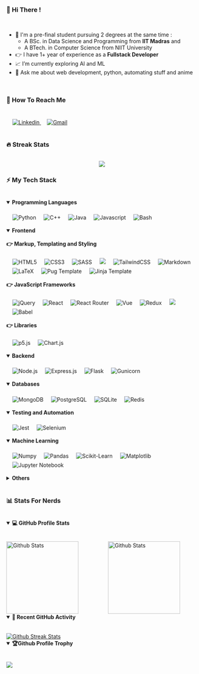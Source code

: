 ### 👋 Hi There !

<br>

- 📗 I'm a pre-final student pursuing 2 degrees at the same time :
  - A BSc. in Data Science and Programming from **IIT Madras** and
  - A BTech. in Computer Science from NIIT University
- 👉 I have 1+ year of experience as a **Fullstack Developer**
- 📈 I’m currently exploring AI and ML 
- 💬 Ask me about web development, python, automating stuff and anime

<br>

### 📲 How To Reach Me

<br>

<a href="www.linkedin.com/in/s-vishvam">
    <img style="margin: 0.4rem 0rem 0rem 1rem;"
    src="https://img.shields.io/badge/linkedin-%230077B5.svg?style=for-the-badge&logo=linkedin&logoColor=white" 
    alt="Linkedin">
</a>
<a href="mailto:s.vishvam1025@gmail.com">
    <img style="margin: 0.4rem 0rem 0rem 1rem;"
    src="https://img.shields.io/badge/Gmail-D14836?style=for-the-badge&logo=gmail&logoColor=white" 
    alt="Gmail">
</a>

<br>
<br>

### 🔥 Streak Stats

<br>

<div align="center">
  <a href="https://github-readme-streak-stats.herokuapp.com?user=Vishvam10&border_radius=8&date_format=j%20M%5B%20Y%5D&currStreakLabel=0969da&fire=064b9f&ring=0969da">
    <img align="center" src="https://github-readme-streak-stats.herokuapp.com?user=Vishvam10&border_radius=8&date_format=j%20M%5B%20Y%5D&currStreakLabel=0969da&fire=064b9f&ring=0969da">
  </a>
</div>

### ⚡ My Tech Stack 

<br>

<details open>
    <summary><b>Programming Languages</b></summary>
    <div>
        <br>
        <img style="margin: 0.4rem 0rem 0rem 1rem;"
        src="https://img.shields.io/badge/python-3670A0?style=for-the-badge&logo=python&logoColor=ffdd54" 
        alt="Python">
        <img style="margin: 0.4rem 0rem 0rem 1rem;"
        src="https://img.shields.io/badge/c++-%2300599C.svg?style=for-the-badge&logo=c%2B%2B&logoColor=white" 
        alt="C++">
        <img style="margin: 0.4rem 0rem 0rem 1rem;"
        src="https://img.shields.io/badge/java-%23ED8B00.svg?style=for-the-badge&logo=java&logoColor=white" 
        alt="Java">
        <img style="margin: 0.4rem 0rem 0rem 1rem;"
        src="https://img.shields.io/badge/javascript-%23323330.svg?style=for-the-badge&logo=javascript&logoColor=%23F7DF1E" 
        alt="Javascript">
        <img style="margin: 0.4rem 0rem 0rem 1rem;"
        src="https://img.shields.io/badge/shell_script-%23121011.svg?style=for-the-badge&logo=gnu-bash&logoColor=white" 
        alt="Bash">
    </div>
    <br>
</details>

<details open>
    <summary><b>Frontend</b></summary>
    <br>
    <b>👉 Markup, Templating and Styling</b>
    <div>
        <br>
        <img style="margin: 0.4rem 0rem 0rem 1rem;"
        src="https://img.shields.io/badge/HTML5-E34F26?style=for-the-badge&logo=html5&logoColor=white" 
        alt="HTML5">
        <img style="margin: 0.4rem 0rem 0rem 1rem;"
        src="https://img.shields.io/badge/CSS3-1572B6?style=for-the-badge&logo=css3&logoColor=white" 
        alt="CSS3">
        <img style="margin: 0.4rem 0rem 0rem 1rem;"
        src="https://img.shields.io/badge/SASS-hotpink.svg?style=for-the-badge&logo=SASS&logoColor=white" 
        alt="SASS">
        <img style="margin: 0.4rem 0rem 0rem 1rem;"
        src="https://img.shields.io/badge/bootstrap-%23563D7C.svg?style=for-the-badge&logo=bootstrap&logoColor=white">
        <img style="margin: 0.4rem 0rem 0rem 1rem;"
        src="https://img.shields.io/badge/tailwindcss-%2338B2AC.svg?style=for-the-badge&logo=tailwind-css&logoColor=white" 
        alt="TailwindCSS">
        <img style="margin: 0.4rem 0rem 0rem 1rem;"
        src="https://img.shields.io/badge/Markdown-000000?style=for-the-badge&logo=markdown&logoColor=white" 
        alt="Markdown">
        <img style="margin: 0.4rem 0rem 0rem 1rem;"
        src="https://img.shields.io/badge/latex-%23008080.svg?style=for-the-badge&logo=latex&logoColor=white" 
        alt="LaTeX">
        <img style="margin: 0.4rem 0rem 0rem 1rem;"
        src="https://img.shields.io/badge/Pug-FFF?style=for-the-badge&logo=pug&logoColor=A86454" 
        alt="Pug Template">
        <img style="margin: 0.4rem 0rem 0rem 1rem;"
        src="https://img.shields.io/badge/jinja-white.svg?style=for-the-badge&logo=jinja&logoColor=black" 
        alt="Jinja Template">
    </div>
    <br>
    <b>👉 JavaScript Frameworks</b>
    <div>        
        <br>
        <img style="margin: 0.4rem 0rem 0rem 1rem;"
        src="https://img.shields.io/badge/jquery-%230769AD.svg?style=for-the-badge&logo=jquery&logoColor=white" 
        alt="jQuery">
        <img style="margin: 0.4rem 0rem 0rem 1rem;"
        src="https://img.shields.io/badge/React-20232A?style=for-the-badge&logo=react&logoColor=61DAFB" 
        alt="React">
        <img style="margin: 0.4rem 0rem 0rem 1rem;"
        src="https://img.shields.io/badge/React_Router-CA4245?style=for-the-badge&logo=react-router&logoColor=white" 
        alt="React Router">
        <img style="margin: 0.4rem 0rem 0rem 1rem;"
        src="https://img.shields.io/badge/Vue.js-35495E?style=for-the-badge&logo=vuedotjs&logoColor=4FC08D" 
        alt="Vue">
        <img style="margin: 0.4rem 0rem 0rem 1rem;"
        src="https://img.shields.io/badge/Redux-593D88?style=for-the-badge&logo=redux&logoColor=white" 
        alt="Redux">
        <img style="margin: 0.4rem 0rem 0rem 1rem;"
        src="https://img.shields.io/badge/Socket.io-black?style=for-the-badge&logo=socket.io&badgeColor=010101">
        <img style="margin: 0.4rem 0rem 0rem 1rem;"
        src="https://img.shields.io/badge/Babel-F9DC3e?style=for-the-badge&logo=babel&logoColor=black" 
        alt="Babel">
    </div>
    <br>
    <b>👉 Libraries</b>
    <div>  
        <br>      
        <img style="margin: 0.4rem 0rem 0rem 1rem;"
        src="https://img.shields.io/badge/p5%20js-ED225D?style=for-the-badge&logo=p5dotjs&logoColor=white" 
        alt="p5.js">
        <img style="margin: 0.4rem 0rem 0rem 1rem;"
        src="https://img.shields.io/badge/chart.js-F5788D.svg?style=for-the-badge&logo=chart.js&logoColor=white" 
        alt="Chart.js">
    </div>
    <br>
</details>

<details open>
    <summary><b>Backend</b></summary>
    <div>
        <br>
        <img style="margin: 0.4rem 0rem 0rem 1rem;"
        src="https://img.shields.io/badge/node.js-6DA55F?style=for-the-badge&logo=node.js&logoColor=white" 
        alt="Node.js">
        <img style="margin: 0.4rem 0rem 0rem 1rem;"
        src="https://img.shields.io/badge/express.js-%23404d59.svg?style=for-the-badge&logo=express&logoColor=%2361DAFB" 
        alt="Express.js">
        <img style="margin: 0.4rem 0rem 0rem 1rem;"
        src="https://img.shields.io/badge/flask-%23000.svg?style=for-the-badge&logo=flask&logoColor=white" 
        alt="Flask">
        <img style="margin: 0.4rem 0rem 0rem 1rem;"
        src="https://img.shields.io/badge/gunicorn-%298729.svg?style=for-the-badge&logo=gunicorn&logoColor=white" 
        alt="Gunicorn">
    </div>
    <br>
</details>
    
<details open>
    <summary><b>Databases</b></summary>
    <div>
        <br>
        <img style="margin: 0.4rem 0rem 0rem 1rem;"
        src="https://img.shields.io/badge/MongoDB-%234ea94b.svg?style=for-the-badge&logo=mongodb&logoColor=white" 
        alt="MongoDB">
        <img style="margin: 0.4rem 0rem 0rem 1rem;"
        src="https://img.shields.io/badge/postgres-%23316192.svg?style=for-the-badge&logo=postgresql&logoColor=white" 
        alt="PostgreSQL">
        <img style="margin: 0.4rem 0rem 0rem 1rem;"
        src="https://img.shields.io/badge/sqlite-%2307405e.svg?style=for-the-badge&logo=sqlite&logoColor=white" 
        alt="SQLite">
        <img style="margin: 0.4rem 0rem 0rem 1rem;"
        src="https://img.shields.io/badge/redis-%23DD0031.svg?style=for-the-badge&logo=redis&logoColor=white" 
        alt="Redis">
    </div>
    <br>
</details>
    
<details open>
    <summary><b>Testing and Automation</b></summary>
    <div>
        <br>
        <img style="margin: 0.4rem 0rem 0rem 1rem;"
        src="https://img.shields.io/badge/-jest-%23C21325?style=for-the-badge&logo=jest&logoColor=white" 
        alt="Jest">
        <img style="margin: 0.4rem 0rem 0rem 1rem;"
        src="https://img.shields.io/badge/Selenium-43B02A?style=for-the-badge&logo=Selenium&logoColor=white" 
        alt="Selenium">
    </div>
    <br>
</details>

<details open>
    <summary><b>Machine Learning</b></summary>
    <div>
        <br>
        <img style="margin: 0.4rem 0rem 0rem 1rem;"
        src="https://img.shields.io/badge/numpy-%23013243.svg?style=for-the-badge&logo=numpy&logoColor=white" 
        alt="Numpy">
        <img style="margin: 0.4rem 0rem 0rem 1rem;"
        src="https://img.shields.io/badge/pandas-%23150458.svg?style=for-the-badge&logo=pandas&logoColor=white" 
        alt="Pandas">
        <img style="margin: 0.4rem 0rem 0rem 1rem;"
        src="https://img.shields.io/badge/scikit--learn-%23F7931E.svg?style=for-the-badge&logo=scikit-learn&logoColor=white" 
        alt="Scikit-Learn">
        <img style="margin: 0.4rem 0rem 0rem 1rem;"
        src="https://img.shields.io/badge/Matplotlib-%23ffffff.svg?style=for-the-badge&logo=Matplotlib&logoColor=black" 
        alt="Matplotlib">
        <img style="margin: 0.4rem 0rem 0rem 1rem;"
        src="https://img.shields.io/badge/jupyter-%23FA0F00.svg?style=for-the-badge&logo=jupyter&logoColor=white" 
        alt="Jupyter Notebook">
    </div>
    <br>
</details>

<details>
    <summary><b>Others</b></summary>
    <br>
    <b>👉 Text Editors and IDEs</b>
    <br>
    <div>
        <br>
        <img style="margin: 0.4rem 0rem 0rem 1rem;"
        src="https://img.shields.io/badge/git-%23F05033.svg?style=for-the-badge&logo=git&logoColor=white" 
        alt="Git">
        <img style="margin: 0.4rem 0rem 0rem 1rem;"
        src="https://img.shields.io/badge/github-%23121011.svg?style=for-the-badge&logo=github&logoColor=white" 
        alt="GitHub">
        <img style="margin: 0.4rem 0rem 0rem 1rem;"
        src="https://img.shields.io/badge/Visual%20Studio%20Code-0078d7.svg?style=for-the-badge&logo=visual-studio-code&logoColor=white" 
        alt="Visual Studio Code">
        <img style="margin: 0.4rem 0rem 0rem 1rem;"
        src="https://img.shields.io/badge/Atom-%2366595C.svg?style=for-the-badge&logo=atom&logoColor=white" 
        alt="Atom">
        <img style="margin: 0.4rem 0rem 0rem 1rem;"
        src="https://img.shields.io/badge/Replit-DD1200?style=for-the-badge&logo=Replit&logoColor=white" 
        alt="Replit">
        <img style="margin: 0.4rem 0rem 0rem 1rem;"
        src="https://img.shields.io/badge/CodePen-white?style=for-the-badge&logo=codepen&logoColor=black" 
        alt="Codepen">
    </div>
    <br>
    <b>👉 Development Tools</b>
    <div>
        <br>
        <img style="margin: 0.4rem 0rem 0rem 1rem;"
        src="https://img.shields.io/badge/Postman-FF6C37?style=for-the-badge&logo=postman&logoColor=white" 
        alt="Postman">
        <img style="margin: 0.4rem 0rem 0rem 1rem;"
        src="https://img.shields.io/badge/Insomnia-black?style=for-the-badge&logo=insomnia&logoColor=5849BE" 
        alt="Insomnia">
        <img style="margin: 0.4rem 0rem 0rem 1rem;"
        src="https://img.shields.io/badge/-Swagger-%23Clojure?style=for-the-badge&logo=swagger&logoColor=white" 
        alt="Swagger">
    </div>
    <br>
    <b>👉 Version Control, Deployment and Cloud-Related Tools</b>
    <div>
        <br>
        <img style="margin: 0.4rem 0rem 0rem 1rem;"
        src="https://img.shields.io/badge/heroku-%23430098.svg?style=for-the-badge&logo=heroku&logoColor=white" 
        alt="Heroku">
        <img style="margin: 0.4rem 0rem 0rem 1rem;"
        src="https://img.shields.io/badge/netlify-%23000000.svg?style=for-the-badge&logo=netlify&logoColor=#00C7B7" 
        alt="Netlify">
        <img style="margin: 0.4rem 0rem 0rem 1rem;"
        src="https://img.shields.io/badge/Render-%46E3B7.svg?style=for-the-badge&logo=render&logoColor=white" 
        alt="Render">
        <img style="margin: 0.4rem 0rem 0rem 1rem;"
        src="https://img.shields.io/badge/vercel-%23000000.svg?style=for-the-badge&logo=vercel&logoColor=white" 
        alt="Vercel">
        <img style="margin: 0.4rem 0rem 0rem 1rem;"
        src="https://img.shields.io/badge/GoogleCloud-%234285F4.svg?style=for-the-badge&logo=google-cloud&logoColor=white" 
        alt="Google Cloud Platform">
    </div>
    <br>
    <b>👉 Productivity Tools</b>
    <div>
        <br>
        <img style="margin: 0.4rem 0rem 0rem 1rem;"
        src="https://img.shields.io/badge/jira-%230A0FFF.svg?style=for-the-badge&logo=jira&logoColor=white" 
        alt="Jira">
        <img style="margin: 0.4rem 0rem 0rem 1rem;"
        src="https://img.shields.io/badge/Notion-%23000000.svg?style=for-the-badge&logo=notion&logoColor=white" 
        alt="Notion">
    </div>
</details>

<br>

### 📊 Stats For Nerds

<br>
<details open>
  <br>
  <summary><b>💻 GitHub Profile Stats</b></summary>
  <br>
  <div style="display: grid; grid-template-columns: repeat(2, 1fr); grid-gap: 2rem;">
      <a href="https://github-readme-stats.vercel.app/api?username=Vishvam10&show_icons=true">
          <img src="https://github-readme-stats.vercel.app/api?username=Vishvam10&show_icons=true" 
          alt="Github Stats" style="height: 190px;">
      </a>
      <a href="https://github-readme-stats.vercel.app/api/top-langs/?username=Vishvam10&layout=compact&card_width=250">
          <img src="https://github-readme-stats.vercel.app/api/top-langs/?username=Vishvam10&layout=compact&card_width=250" 
          alt="Github Stats" style="height: 190px;">
      </a>
  </div>
</details>

<details open>
  <br>
  <summary><b>💪 Recent GitHub Activity</b></summary>
  <br>
  <div>
    <a href="https://activity-graph.herokuapp.com/graph?username=Vishvam10&bg_color=ffffff&color=979797&line=0969da&point=064b9f&area=true">
      <img src="https://activity-graph.herokuapp.com/graph?username=Vishvam10&bg_color=ffffff&color=979797&line=0969da&point=064b9f&area=true"
           alt="Github Streak Stats">
    </a>
  </div>
</details>

<details open>
  <br>
  <summary><b>🏆Github Profile Trophy</b></summary>
  <br>
  <div>
    <a href="https://github-profile-trophy.vercel.app/?username=Vishvam10&theme=juicyfresh&no-frame=true&column=4&&margin-w=20&no-bg=true">
      <img src="https://github-profile-trophy.vercel.app/?username=Vishvam10&theme=juicyfresh&no-frame=true&column=4&&margin-w=20&no-bg=true">
    </a>
  </div>
</details>
